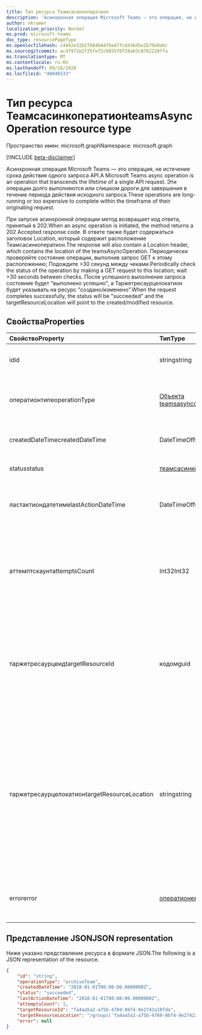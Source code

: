 ```yaml
---
title: Тип ресурса Теамсасинкоператион
description: 'Асинхронная операция Microsoft Teams — это операция, не истечение срока действия одного запроса API. '
author: nkramer
localization_priority: Normal
ms.prod: microsoft-teams
doc_type: resourcePageType
ms.openlocfilehash: c4442e32b2fb84644f6ed7fcd436d5e2b79e0abc
ms.sourcegitcommit: acdf972e2f25fef2c6855f6f28a63c0762228ffa
ms.translationtype: MT
ms.contentlocale: ru-RU
ms.lasthandoff: 09/18/2020
ms.locfileid: "48046533"
---
```

# <a name="teamsasyncoperation-resource-type"></a><span data-ttu-id="d662d-103">Тип ресурса Теамсасинкоператион</span><span class="sxs-lookup"><span data-stu-id="d662d-103">teamsAsyncOperation resource type</span></span>

<span data-ttu-id="d662d-104">Пространство имен: microsoft.graph</span><span class="sxs-lookup"><span data-stu-id="d662d-104">Namespace: microsoft.graph</span></span>

[!INCLUDE [beta-disclaimer](../../includes/beta-disclaimer.md)]

<span data-ttu-id="d662d-105">Асинхронная операция Microsoft Teams — это операция, не истечение срока действия одного запроса API.</span><span class="sxs-lookup"><span data-stu-id="d662d-105">A Microsoft Teams async operation is an operation that transcends the lifetime of a single API request.</span></span> <span data-ttu-id="d662d-106">Эти операции долго выполняются или слишком дороги для завершения в течение периода действия исходного запроса.</span><span class="sxs-lookup"><span data-stu-id="d662d-106">These operations are long-running or too expensive to complete within the timeframe of their originating request.</span></span>

<span data-ttu-id="d662d-107">При запуске асинхронной операции метод возвращает код ответа, принятый в 202.</span><span class="sxs-lookup"><span data-stu-id="d662d-107">When an async operation is initiated, the method returns a 202 Accepted response code.</span></span> <span data-ttu-id="d662d-108">В ответе также будет содержаться заголовок Location, который содержит расположение Теамсасинкоператион.</span><span class="sxs-lookup"><span data-stu-id="d662d-108">The response will also contain a Location header, which contains the location of the teamsAsyncOperation.</span></span> <span data-ttu-id="d662d-109">Периодически проверяйте состояние операции, выполнив запрос GET к этому расположению; Подождите >30 секунд между чеками.</span><span class="sxs-lookup"><span data-stu-id="d662d-109">Periodically check the status of the operation by making a GET request to this location; wait >30 seconds between checks.</span></span>
<span data-ttu-id="d662d-110">После успешного выполнения запроса состояние будет "выполнено успешно", а Таржетресаурцелокатион будет указывать на ресурс "создано/изменено".</span><span class="sxs-lookup"><span data-stu-id="d662d-110">When the request completes successfully, the status will be "succeeded" and the targetResourceLocation will point to the created/modified resource.</span></span>

## <a name="properties"></a><span data-ttu-id="d662d-111">Свойства</span><span class="sxs-lookup"><span data-stu-id="d662d-111">Properties</span></span>

| <span data-ttu-id="d662d-112">Свойство</span><span class="sxs-lookup"><span data-stu-id="d662d-112">Property</span></span> | <span data-ttu-id="d662d-113">Тип</span><span class="sxs-lookup"><span data-stu-id="d662d-113">Type</span></span>   | <span data-ttu-id="d662d-114">Описание</span><span class="sxs-lookup"><span data-stu-id="d662d-114">Description</span></span> |
|:---------------|:--------|:----------|
|<span data-ttu-id="d662d-115">id</span><span class="sxs-lookup"><span data-stu-id="d662d-115">id</span></span>|<span data-ttu-id="d662d-116">string</span><span class="sxs-lookup"><span data-stu-id="d662d-116">string</span></span> |<span data-ttu-id="d662d-117">Уникальный идентификатор операции.</span><span class="sxs-lookup"><span data-stu-id="d662d-117">Unique operation id.</span></span>|
|<span data-ttu-id="d662d-118">оператионтипе</span><span class="sxs-lookup"><span data-stu-id="d662d-118">operationType</span></span>|[<span data-ttu-id="d662d-119">Объекта teamsasyncoperationtype</span><span class="sxs-lookup"><span data-stu-id="d662d-119">teamsAsyncOperationType</span></span>](teamsasyncoperationtype.md) |<span data-ttu-id="d662d-120">Указывает, какие типы операций описаны.</span><span class="sxs-lookup"><span data-stu-id="d662d-120">Denotes which type of operation is being described.</span></span>|
|<span data-ttu-id="d662d-121">createdDateTime</span><span class="sxs-lookup"><span data-stu-id="d662d-121">createdDateTime</span></span>|<span data-ttu-id="d662d-122">DateTimeOffset</span><span class="sxs-lookup"><span data-stu-id="d662d-122">DateTimeOffset</span></span> |<span data-ttu-id="d662d-123">Время создания операции.</span><span class="sxs-lookup"><span data-stu-id="d662d-123">Time when the operation was created.</span></span>|
|<span data-ttu-id="d662d-124">status</span><span class="sxs-lookup"><span data-stu-id="d662d-124">status</span></span>|[<span data-ttu-id="d662d-125">теамсасинкоператионстатус</span><span class="sxs-lookup"><span data-stu-id="d662d-125">teamsAsyncOperationStatus</span></span>](teamsasyncoperationstatus.md)| <span data-ttu-id="d662d-126">Состояние операции.</span><span class="sxs-lookup"><span data-stu-id="d662d-126">Operation status.</span></span>|
|<span data-ttu-id="d662d-127">ластактиондатетиме</span><span class="sxs-lookup"><span data-stu-id="d662d-127">lastActionDateTime</span></span>|<span data-ttu-id="d662d-128">DateTimeOffset</span><span class="sxs-lookup"><span data-stu-id="d662d-128">DateTimeOffset</span></span> |<span data-ttu-id="d662d-129">Время последнего обновления асинхронной операции.</span><span class="sxs-lookup"><span data-stu-id="d662d-129">Time when the async operation was last updated.</span></span>|
|<span data-ttu-id="d662d-130">аттемптскаунт</span><span class="sxs-lookup"><span data-stu-id="d662d-130">attemptsCount</span></span>|<span data-ttu-id="d662d-131">Int32</span><span class="sxs-lookup"><span data-stu-id="d662d-131">Int32</span></span>|<span data-ttu-id="d662d-132">Сколько раз была предпринята попытка выполнения операции до ее пометки как успешной или неудачной.</span><span class="sxs-lookup"><span data-stu-id="d662d-132">Number of times the operation was attempted before being marked successful or failed.</span></span>|
|<span data-ttu-id="d662d-133">таржетресаурцеид</span><span class="sxs-lookup"><span data-stu-id="d662d-133">targetResourceId</span></span>|<span data-ttu-id="d662d-134">кодом</span><span class="sxs-lookup"><span data-stu-id="d662d-134">guid</span></span> |<span data-ttu-id="d662d-135">Идентификатор объекта, созданного или измененного в результате асинхронной операции, как правило, [команды](../resources/team.md).</span><span class="sxs-lookup"><span data-stu-id="d662d-135">The ID of the object that's created or modified as result of this async operation, typically a [team](../resources/team.md).</span></span>|
|<span data-ttu-id="d662d-136">таржетресаурцелокатион</span><span class="sxs-lookup"><span data-stu-id="d662d-136">targetResourceLocation</span></span>|<span data-ttu-id="d662d-137">string</span><span class="sxs-lookup"><span data-stu-id="d662d-137">string</span></span>|<span data-ttu-id="d662d-138">Расположение объекта, созданного или измененного в результате асинхронной операции.</span><span class="sxs-lookup"><span data-stu-id="d662d-138">The location of the object that's created or modified as result of this async operation.</span></span> <span data-ttu-id="d662d-139">Этот URL-адрес должен считаться непрозрачным значением и не был проанализирован в пути к его компонентам.</span><span class="sxs-lookup"><span data-stu-id="d662d-139">This URL should be treated as an opaque value and not parsed into its component paths.</span></span>|
|<span data-ttu-id="d662d-140">error</span><span class="sxs-lookup"><span data-stu-id="d662d-140">error</span></span>|[<span data-ttu-id="d662d-141">оператионеррор</span><span class="sxs-lookup"><span data-stu-id="d662d-141">operationError</span></span>](operationerror.md)|<span data-ttu-id="d662d-142">Любая ошибка, которая приводит к сбою асинхронной операции.</span><span class="sxs-lookup"><span data-stu-id="d662d-142">Any error that causes the async operation to fail.</span></span>|

## <a name="json-representation"></a><span data-ttu-id="d662d-143">Представление JSON</span><span class="sxs-lookup"><span data-stu-id="d662d-143">JSON representation</span></span>

<span data-ttu-id="d662d-144">Ниже указано представление ресурса в формате JSON.</span><span class="sxs-lookup"><span data-stu-id="d662d-144">The following is a JSON representation of the resource.</span></span>

<!-- {
  "blockType": "resource",
  "keyProperty": "id",
  "@odata.type": "microsoft.graph.teamsAsyncOperation"
}-->

```json
{
    "id": "string",
    "operationType": "archiveTeam",
    "createdDateTime": "2018-01-01T00:00:00.0000000Z",
    "status": "succeeded",
    "lastActionDateTime": "2018-01-01T00:00:00.0000000Z",
    "attemptsCount": 1,
    "targetResourceId": "fa4aa5a2-a75b-4769-86f4-9e2742a18fda",
    "targetResourceLocation": "/groups('fa4aa5a2-a75b-4769-86f4-9e2742a18fda')/team",
    "error": null
}
```

<!-- uuid: 20fd7863-9545-40d4-ae8f-fee2d115a690
2015-10-25 14:57:30 UTC -->
<!--
{
  "type": "#page.annotation",
  "description": "teams async operation resource",
  "keywords": "",
  "section": "documentation",
  "tocPath": "",
  "suppressions": []
}
-->


